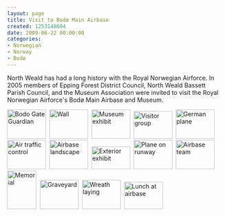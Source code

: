 ```yaml
---
layout: page
title: Visit to Bodø Main Airbase
created: 1253148604
date: 2009-06-22 00:00:00
categories:
- Norwegian
- Norway
- Bodø
---
```

North Weald has had a long history with the Royal Norwegian Airforce.  In 2005 members of Epping Forest District Council, North Weald Bassett Parish Council, and the Museum Association were invited to visit the Royal Norwegian Airforce's Bodø Main Airbase and Museum.
<br>



<a href="{{ site.JB.BASE_PATH }}/images/CIMG0081big.JPG"><img height="68" width="90" src="{{ site.JB.BASE_PATH }}/images/CIMG0081copy.JPG" alt="Bodo Gate Guardian"/></a>&nbsp; <a href="{{ site.JB.BASE_PATH }}/images/CIMG0002big.JPG"><img height="68" width="90" src="{{ site.JB.BASE_PATH }}/images/CIMG0002copy.JPG" alt="Wall"/></a>&nbsp; <a href="{{ site.JB.BASE_PATH }}/images/CIMG0003big.JPG"><img height="68" width="90" src="{{ site.JB.BASE_PATH }}/images/CIMG0003copy.JPG" alt="Museum exhibit"/></a>&nbsp; <a href="{{ site.JB.BASE_PATH }}/images/CIMG0011big.JPG"><img height="64" width="90" src="{{ site.JB.BASE_PATH }}/images/CIMG0011copy.JPG" alt="Visitor group"/></a>&nbsp; <a href="{{ site.JB.BASE_PATH }}/images/CIMG0004big.JPG"><img height="68" width="90" src="{{ site.JB.BASE_PATH }}/images/CIMG0004copy.JPG" alt="German plane" /></a>&nbsp; <a href="{{ site.JB.BASE_PATH }}/images/CIMG0037big.JPG"><img height="68" width="90" src="{{ site.JB.BASE_PATH }}/images/CIMG0037copy.JPG" alt="Air traffic control"/></a>&nbsp; <a href="{{ site.JB.BASE_PATH }}/images/CIMG0012big.JPG"><img height="68" width="90" src="{{ site.JB.BASE_PATH }}/images/CIMG0012copy.JPG" alt="Airbase landscape"/></a>&nbsp; <a href="{{ site.JB.BASE_PATH }}/images/CIMG0020big.JPG"><img height="53" width="90" src="{{ site.JB.BASE_PATH }}/images/CIMG0020copy.JPG" alt="Exterior exhibit"/></a>&nbsp; <a href="{{ site.JB.BASE_PATH }}/images/CIMG0070big.JPG"><img height="68" width="90" src="{{ site.JB.BASE_PATH }}/images/CIMG0070copy.JPG" alt="Plane on runway"/></a>&nbsp; <a href="{{ site.JB.BASE_PATH }}/images/CIMG0074big.JPG"><img height="68" width="90" src="{{ site.JB.BASE_PATH }}/images/CIMG0074copy.JPG" alt="Airbase team" /></a>&nbsp; <a href="{{ site.JB.BASE_PATH }}/images/CIMG0029big.JPG"><img height="90" width="68" src="{{ site.JB.BASE_PATH }}/images/CIMG0029copy.JPG" alt="Memorial"/></a>&nbsp; <a href="{{ site.JB.BASE_PATH }}/images/CIMG0054big.JPG"><img height="68" width="90" src="{{ site.JB.BASE_PATH }}/images/CIMG0054copy.JPG" alt="Graveyard"/></a>&nbsp; <a href="{{ site.JB.BASE_PATH }}/images/CIMG0055big.JPG"><img height="68" width="90" src="{{ site.JB.BASE_PATH }}/images/CIMG0055copy.JPG" alt="Wreath laying"/></a>&nbsp; <a href="{{ site.JB.BASE_PATH }}/images/CIMG0001bbig.JPG"><img height="64" width="90" src="{{ site.JB.BASE_PATH }}/images/CIMG0001bcopy.JPG" alt="Lunch at airbase"/></p><p>
